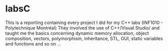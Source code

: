 # labsC
This is a reporting containing every project I did for my C++ labs (INF1010 - Polytechnique Montréal)
They involved the use of C++/Visual Studio/ and taught me the basics concerning dynamic memory allocation, object composition, vectors, polymorphism, inheritance, STL, GUI, static variables and functions and so on ...

